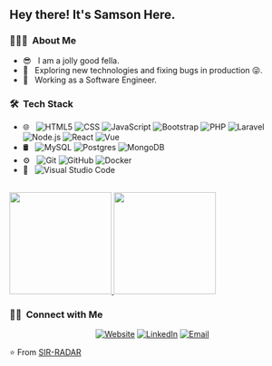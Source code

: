 <h2> Hey there! It's Samson Here.</h2>

<h3> 👨🏻‍💻 &nbsp;About Me </h3>

- 😎 &nbsp; I am a jolly good fella.
- 🤔 &nbsp; Exploring new technologies and fixing bugs in production 😜.
- 💼 &nbsp; Working as a Software Engineer.

<h3> 🛠 &nbsp;Tech Stack</h3>

- 🌐 &nbsp;
  ![HTML5](https://img.shields.io/badge/-HTML5-333333?style=flat&logo=HTML5)
  ![CSS](https://img.shields.io/badge/-CSS-333333?style=flat&logo=CSS3&logoColor=1572B6)
  ![JavaScript](https://img.shields.io/badge/-JavaScript-333333?style=flat&logo=javascript)
  ![Bootstrap](https://img.shields.io/badge/-Bootstrap-333333?style=flat&logo=bootstrap&logoColor=563D7C)
  ![PHP](https://img.shields.io/badge/PHP-333333?style=flat&logo=php)
  ![Laravel](https://img.shields.io/badge/Laravel-333333?style=flat&logo=laravel)
  ![Node.js](https://img.shields.io/badge/-Node.js-333333?style=flat&logo=node.js)
  ![React](https://img.shields.io/badge/-React-333333?style=flat&logo=react)
  ![Vue](https://img.shields.io/badge/-Vue-333333?style=flat&logo=vue-dot-js)
- 🛢 &nbsp;
  ![MySQL](https://img.shields.io/badge/-MySQL-333333?style=flat&logo=mysql)
  ![Postgres](https://img.shields.io/badge/-Postgres-333333?style=flat&logo=postgresql)
  ![MongoDB](https://img.shields.io/badge/-MongoDB-333333?style=flat&logo=mongodb)
- ⚙️ &nbsp;
  ![Git](https://img.shields.io/badge/-Git-333333?style=flat&logo=git)
  ![GitHub](https://img.shields.io/badge/-GitHub-333333?style=flat&logo=github)
  ![Docker](https://img.shields.io/badge/-Docker-333333?style=flat&logo=docker)
- 🔧 &nbsp;
  ![Visual Studio Code](https://img.shields.io/badge/-Visual%20Studio%20Code-333333?style=flat&logo=visual-studio-code&logoColor=007ACC)

<br/>

<a href="https://github.com/sir-radar">
  <img height="180em" src="https://github-readme-stats.vercel.app/api?username=sir-radar&theme=buefy&show_icons=true" />
  <img height="180em" src="https://github-readme-stats.vercel.app/api/top-langs/?username=sir-radar&theme=buefy&layout=compact" />
</a>

<br/>

<h3> 🤝🏻 &nbsp;Connect with Me </h3>

<p align="center">
<a href="http://www.samiyke.com/"><img alt="Website" src="https://img.shields.io/badge/Website-www.samiyke.com-blue?style=flat-square&logo=google-chrome"></a>
<a href="https://www.linkedin.com/in/sir-radar"><img alt="LinkedIn" src="https://img.shields.io/badge/LinkedIn-blue?style=flat&logo=linkedin&labelColor=blue"></a>
<a href="mailto:nwokikesamson@gmail.com"><img alt="Email" src="https://img.shields.io/badge/Email-nwokikesamson@gmail.com-blue?style=flat-square&logo=gmail"></a>
</p>

⭐️ From [SIR-RADAR](https://github.com/sir-radar)
